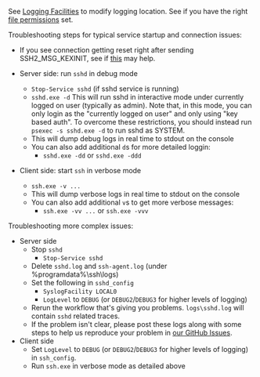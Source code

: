 See [Logging Facilities](https://github.com/PowerShell/Win32-OpenSSH/wiki/Logging-Facilities) to modify logging location.
See if you have the right [file permissions](https://github.com/PowerShell/Win32-OpenSSH/wiki/Security-protection-of-various-files-in-Win32-OpenSSH) set. 

Troubleshooting steps for typical service startup and connection issues:

* If you see connection getting reset right after sending SSH2_MSG_KEXINIT, see if [this](https://github.com/PowerShell/Win32-OpenSSH/issues/1027) may help. 

* Server side: run `sshd` in debug mode
  * `Stop-Service sshd` (if sshd service is running)
  * `sshd.exe -d` This will run sshd in interactive mode under currently logged on user (typically as admin). Note that, in this mode, you can only login as the "currently logged on user" and only using "key based auth". To overcome these restrictions, you should instead run `psexec -s sshd.exe -d` to run sshd as SYSTEM.
  * This will dump debug logs in real time to stdout on the console
  * You can also add additional `d`s for more detailed loggin:
    * `sshd.exe -dd` or `sshd.exe -ddd`
* Client side: start `ssh` in verbose mode
  * `ssh.exe -v ...`
  * This will dump verbose logs in real time to stdout on the console
  * You can also add additional `v`s to get more verbose messages:
    * `ssh.exe -vv ...` or `ssh.exe -vvv`

Troubleshooting more complex issues:
* Server side
  * Stop `sshd`
    * `Stop-Service sshd`
  * Delete `sshd.log` and `ssh-agent.log` (under %programdata%\ssh\logs)
  * Set the following in `sshd_config`
    * `SyslogFacility LOCAL0`
    * `LogLevel` to `DEBUG` (or `DEBUG2`/`DEBUG3` for higher levels of logging)
  * Rerun the workflow that's giving you problems. `logs\sshd.log` will contain `sshd` related traces.
  * If the problem isn't clear, please post these logs along with some steps to help us reproduce your problem in [our GitHub Issues](https://github.com/powershell/Win32-OpenSSH/issues).
* Client side
  * Set `LogLevel` to `DEBUG` (or `DEBUG2`/`DEBUG3` for higher levels of logging) in `ssh_config`. 
  * Run `ssh.exe` in verbose mode as detailed above

[Secure file]: https://github.com/PowerShell/Win32-OpenSSH/wiki/Security-protection-of-various-files-in-win32-openssh